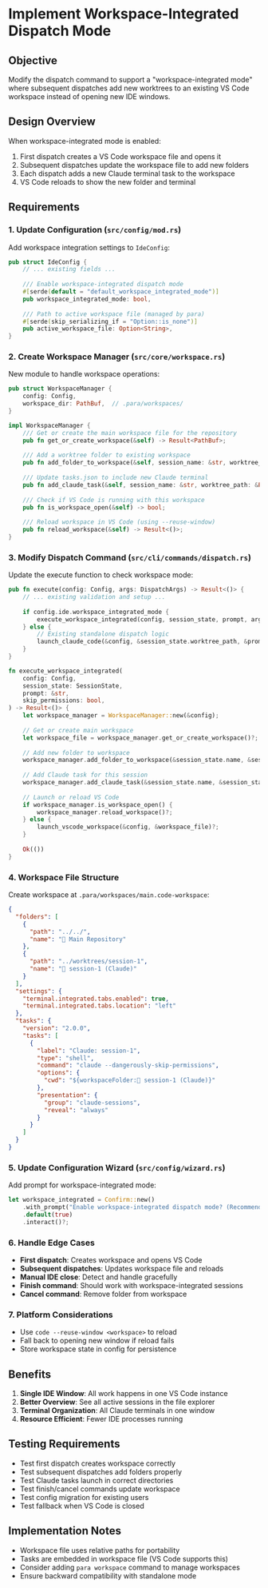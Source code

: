 # Implement Workspace-Integrated Dispatch Mode

## Objective
Modify the dispatch command to support a "workspace-integrated mode" where subsequent dispatches add new worktrees to an existing VS Code workspace instead of opening new IDE windows.

## Design Overview

When workspace-integrated mode is enabled:
1. First dispatch creates a VS Code workspace file and opens it
2. Subsequent dispatches update the workspace file to add new folders
3. Each dispatch adds a new Claude terminal task to the workspace
4. VS Code reloads to show the new folder and terminal

## Requirements

### 1. Update Configuration (`src/config/mod.rs`)

Add workspace integration settings to `IdeConfig`:
```rust
pub struct IdeConfig {
    // ... existing fields ...
    
    /// Enable workspace-integrated dispatch mode
    #[serde(default = "default_workspace_integrated_mode")]
    pub workspace_integrated_mode: bool,
    
    /// Path to active workspace file (managed by para)
    #[serde(skip_serializing_if = "Option::is_none")]
    pub active_workspace_file: Option<String>,
}
```

### 2. Create Workspace Manager (`src/core/workspace.rs`)

New module to handle workspace operations:

```rust
pub struct WorkspaceManager {
    config: Config,
    workspace_dir: PathBuf,  // .para/workspaces/
}

impl WorkspaceManager {
    /// Get or create the main workspace file for the repository
    pub fn get_or_create_workspace(&self) -> Result<PathBuf>;
    
    /// Add a worktree folder to existing workspace
    pub fn add_folder_to_workspace(&self, session_name: &str, worktree_path: &Path) -> Result<()>;
    
    /// Update tasks.json to include new Claude terminal
    pub fn add_claude_task(&self, session_name: &str, worktree_path: &Path, prompt: &str) -> Result<()>;
    
    /// Check if VS Code is running with this workspace
    pub fn is_workspace_open(&self) -> bool;
    
    /// Reload workspace in VS Code (using --reuse-window)
    pub fn reload_workspace(&self) -> Result<()>;
}
```

### 3. Modify Dispatch Command (`src/cli/commands/dispatch.rs`)

Update the execute function to check workspace mode:

```rust
pub fn execute(config: Config, args: DispatchArgs) -> Result<()> {
    // ... existing validation and setup ...
    
    if config.ide.workspace_integrated_mode {
        execute_workspace_integrated(config, session_state, prompt, args.dangerously_skip_permissions)
    } else {
        // Existing standalone dispatch logic
        launch_claude_code(&config, &session_state.worktree_path, &prompt, args.dangerously_skip_permissions)
    }
}

fn execute_workspace_integrated(
    config: Config,
    session_state: SessionState,
    prompt: &str,
    skip_permissions: bool,
) -> Result<()> {
    let workspace_manager = WorkspaceManager::new(&config);
    
    // Get or create main workspace
    let workspace_file = workspace_manager.get_or_create_workspace()?;
    
    // Add new folder to workspace
    workspace_manager.add_folder_to_workspace(&session_state.name, &session_state.worktree_path)?;
    
    // Add Claude task for this session
    workspace_manager.add_claude_task(&session_state.name, &session_state.worktree_path, prompt)?;
    
    // Launch or reload VS Code
    if workspace_manager.is_workspace_open() {
        workspace_manager.reload_workspace()?;
    } else {
        launch_vscode_workspace(&config, &workspace_file)?;
    }
    
    Ok(())
}
```

### 4. Workspace File Structure

Create workspace at `.para/workspaces/main.code-workspace`:
```json
{
  "folders": [
    {
      "path": "../../",
      "name": "📁 Main Repository"
    },
    {
      "path": "../worktrees/session-1",
      "name": "🤖 session-1 (Claude)"
    }
  ],
  "settings": {
    "terminal.integrated.tabs.enabled": true,
    "terminal.integrated.tabs.location": "left"
  },
  "tasks": {
    "version": "2.0.0",
    "tasks": [
      {
        "label": "Claude: session-1",
        "type": "shell",
        "command": "claude --dangerously-skip-permissions",
        "options": {
          "cwd": "${workspaceFolder:🤖 session-1 (Claude)}"
        },
        "presentation": {
          "group": "claude-sessions",
          "reveal": "always"
        }
      }
    ]
  }
}
```

### 5. Update Configuration Wizard (`src/config/wizard.rs`)

Add prompt for workspace-integrated mode:
```rust
let workspace_integrated = Confirm::new()
    .with_prompt("Enable workspace-integrated dispatch mode? (Recommended for VS Code)")
    .default(true)
    .interact()?;
```

### 6. Handle Edge Cases

- **First dispatch**: Creates workspace and opens VS Code
- **Subsequent dispatches**: Updates workspace file and reloads
- **Manual IDE close**: Detect and handle gracefully
- **Finish command**: Should work with workspace-integrated sessions
- **Cancel command**: Remove folder from workspace

### 7. Platform Considerations

- Use `code --reuse-window <workspace>` to reload
- Fall back to opening new window if reload fails
- Store workspace state in config for persistence

## Benefits

1. **Single IDE Window**: All work happens in one VS Code instance
2. **Better Overview**: See all active sessions in the file explorer
3. **Terminal Organization**: All Claude terminals in one window
4. **Resource Efficient**: Fewer IDE processes running

## Testing Requirements

- Test first dispatch creates workspace correctly
- Test subsequent dispatches add folders properly
- Test Claude tasks launch in correct directories
- Test finish/cancel commands update workspace
- Test config migration for existing users
- Test fallback when VS Code is closed

## Implementation Notes

- Workspace file uses relative paths for portability
- Tasks are embedded in workspace file (VS Code supports this)
- Consider adding `para workspace` command to manage workspaces
- Ensure backward compatibility with standalone mode

